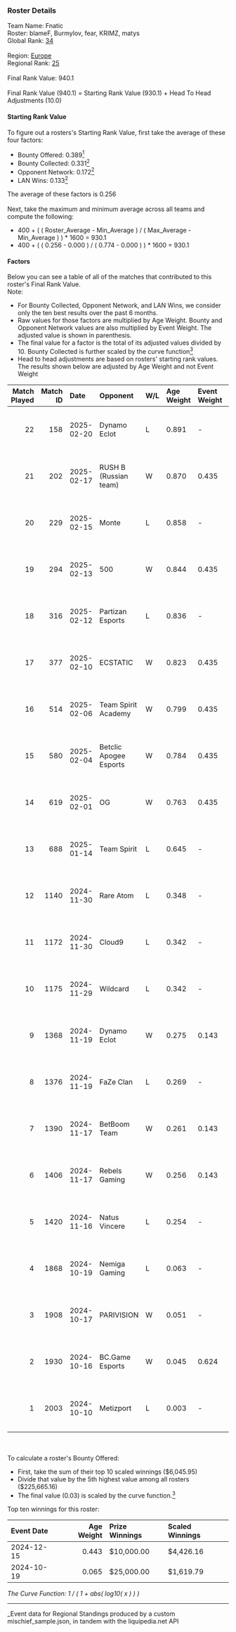 ### Roster Details<br />
Team Name: Fnatic<br />
Roster: blameF, Burmylov, fear, KRIMZ, matys<br />
Global Rank: [34](../../standings_global_2025_04_07.md)<br />
<br />
Region: [Europe]( ../../standings_europe_2025_04_07.md)<br />
Regional Rank: [25]( ../../standings_europe_2025_04_07.md)<br />
<br />
Final Rank Value:  940.1<br />
<br />
Final Rank Value (940.1) = Starting Rank Value (930.1) + Head To Head Adjustments (10.0)<br />

#### Starting Rank Value<br />
To figure out a rosters's Starting Rank Value, first take the average of these four factors:<br />
- Bounty Offered: 0.389[<sup>1</sup>](#table2)
- Bounty Collected: 0.331[<sup>2</sup>](#table1)
- Opponent Network: 0.172[<sup>2</sup>](#table1)
- LAN Wins: 0.133[<sup>2</sup>](#table1)

The average of these factors is 0.256<br />
<br />
Next, take the maximum and minimum average across all teams and compute the following:<br />
- 400 + ( ( Roster_Average - Min_Average ) / ( Max_Average - Min_Average ) ) * 1600 = 930.1
- 400 + ( ( 0.256 - 0.000 ) / ( 0.774 - 0.000 ) ) * 1600 = 930.1


#### Factors<br />
Below you can see a table of all of the matches that contributed to this roster's Final Rank Value.<br />
Note:<br />

- For Bounty Collected, Opponent Network, and LAN Wins, we consider only the ten best results over the past 6 months.
- Raw values for those factors are multiplied by Age Weight. Bounty and Opponent Network values are also multiplied by Event Weight. The adjusted value is shown in parenthesis.
- The final value for a factor is the total of its adjusted values divided by 10. Bounty Collected is further scaled by the curve function[<sup>3</sup>](#curveFunction)
- Head to head adjustments are based on rosters' starting rank values. The results shown below are adjusted by Age Weight and not Event Weight
<span id="table1"></span><br />


| Match Played | Match ID | Date       | Opponent               | W/L | Age Weight | Event Weight | Bounty Collected | Opponent Network | LAN Wins  | H2H Adj. | Roster                               |
| -: | -: | :- | :- | :- | :- | :- | :- | :- | :- | -: | :- |
|           22 |      158 | 2025-02-20 | Dynamo Eclot           | L   | 0.891      | -            | -                | -                | -         |   -13.55 | blameF, Burmylov, fear, KRIMZ, matys |
|           21 |      202 | 2025-02-17 | RUSH B (Russian team)  | W   | 0.870      | 0.435        | 0.024 (0.009)    | 0.615 (0.233)    | 0 (0.000) |     9.51 | blameF, Burmylov, fear, KRIMZ, matys |
|           20 |      229 | 2025-02-15 | Monte                  | L   | 0.858      | -            | -                | -                | -         |   -18.56 | blameF, Burmylov, fear, KRIMZ, matys |
|           19 |      294 | 2025-02-13 | 500                    | W   | 0.844      | 0.435        | 0.101 (0.037)    | 1.000 (0.367)    | 0 (0.000) |    15.56 | blameF, Burmylov, fear, KRIMZ, matys |
|           18 |      316 | 2025-02-12 | Partizan Esports       | L   | 0.836      | -            | -                | -                | -         |   -12.58 | blameF, Burmylov, fear, KRIMZ, matys |
|           17 |      377 | 2025-02-10 | ECSTATIC               | W   | 0.823      | 0.435        | 0.025 (0.009)    | 0.919 (0.329)    | 0 (0.000) |     7.23 | blameF, Burmylov, fear, KRIMZ, matys |
|           16 |      514 | 2025-02-06 | Team Spirit Academy    | W   | 0.799      | 0.435        | 0.048 (0.017)    | 0.505 (0.175)    | 0 (0.000) |    10.47 | blameF, Burmylov, fear, KRIMZ, matys |
|           15 |      580 | 2025-02-04 | Betclic Apogee Esports | W   | 0.784      | 0.435        | 0.011 (0.004)    | 0.636 (0.217)    | 0 (0.000) |     9.11 | blameF, Burmylov, fear, KRIMZ, matys |
|           14 |      619 | 2025-02-01 | OG                     | W   | 0.763      | 0.435        | 0.036 (0.012)    | 1.000 (0.331)    | -         |     8.30 | blameF, Burmylov, fear, KRIMZ, matys |
|           13 |      688 | 2025-01-14 | Team Spirit            | L   | 0.645      | -            | -                | -                | -         |    -0.06 | blameF, Burmylov, fear, KRIMZ, matys |
|           12 |     1140 | 2024-11-30 | Rare Atom              | L   | 0.348      | -            | -                | -                | -         |    -7.04 | blameF, bodyy, KRIMZ, matys, nawwk   |
|           11 |     1172 | 2024-11-30 | Cloud9                 | L   | 0.342      | -            | -                | -                | -         |    -6.83 | blameF, bodyy, KRIMZ, matys, nawwk   |
|           10 |     1175 | 2024-11-29 | Wildcard               | L   | 0.342      | -            | -                | -                | -         |    -1.47 | blameF, bodyy, KRIMZ, matys, nawwk   |
|            9 |     1368 | 2024-11-19 | Dynamo Eclot           | W   | 0.275      | 0.143        | 0.103 (0.004)    | 0.500 (0.020)    | 1 (0.275) |     4.64 | blameF, bodyy, KRIMZ, matys, nawwk   |
|            8 |     1376 | 2024-11-19 | FaZe Clan              | L   | 0.269      | -            | -                | -                | -         |    -0.04 | blameF, bodyy, KRIMZ, matys, nawwk   |
|            7 |     1390 | 2024-11-17 | BetBoom Team           | W   | 0.261      | 0.143        | 0.080 (0.003)    | 0.350 (0.013)    | 1 (0.261) |     4.12 | blameF, bodyy, KRIMZ, matys, nawwk   |
|            6 |     1406 | 2024-11-17 | Rebels Gaming          | W   | 0.256      | 0.143        | 0.003 (0.000)    | 0.262 (0.010)    | 1 (0.256) |     1.62 | blameF, bodyy, KRIMZ, matys, nawwk   |
|            5 |     1420 | 2024-11-16 | Natus Vincere          | L   | 0.254      | -            | -                | -                | -         |    -0.22 | blameF, bodyy, KRIMZ, matys, nawwk   |
|            4 |     1868 | 2024-10-19 | Nemiga Gaming          | L   | 0.063      | -            | -                | -                | -         |    -1.21 | blameF, bodyy, KRIMZ, matys, nawwk   |
|            3 |     1908 | 2024-10-17 | PARIVISION             | W   | 0.051      | -            | -                | -                | 1 (0.051) |     0.27 | blameF, bodyy, KRIMZ, matys, nawwk   |
|            2 |     1930 | 2024-10-16 | BC.Game Esports        | W   | 0.045      | 0.624        | 0.055 (0.002)    | 1.000 (0.028)    | 1 (0.045) |     0.75 | blameF, bodyy, KRIMZ, matys, nawwk   |
|            1 |     2003 | 2024-10-10 | Metizport              | L   | 0.003      | -            | -                | -                | -         |    -0.04 | blameF, bodyy, KRIMZ, matys, nawwk   |

<br />
<span id="table2"></span><br />
To calculate a roster's Bounty Offered:<br />

- First, take the sum of their top 10 scaled winnings ($6,045.95)
- Divide that value by the 5th highest value among all rosters ($225,665.16)
- The final value (0.03) is scaled by the curve function.[<sup>3</sup>](#curveFunction)

Top ten winnings for this roster:<br />

| Event Date | Age Weight | Prize Winnings | Scaled Winnings |
| :- | -: | :- | :- |
| 2024-12-15 |      0.443 | $10,000.00     | $4,426.16       |
| 2024-10-19 |      0.065 | $25,000.00     | $1,619.79       |


<span id="curveFunction"></span>_The Curve Function: 1 / ( 1 + abs( log10( x ) ) )_<br />

---
_Event data for Regional Standings produced by a custom mischief_sample.json, in tandem with the liquipedia.net API<br />

